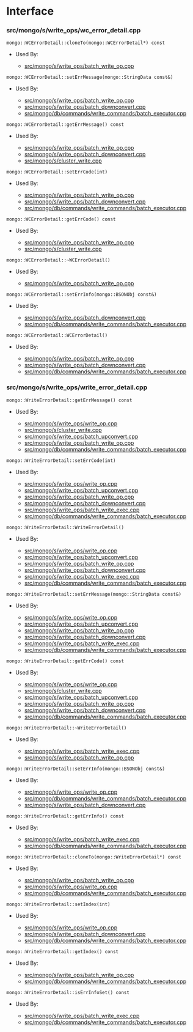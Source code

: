 
# Interface

### src/mongo/s/write\_ops/wc\_error\_detail.cpp

<div></div>

    mongo::WCErrorDetail::cloneTo(mongo::WCErrorDetail*) const

- Used By:

    - [src/mongo/s/write\_ops/batch\_write\_op.cpp](../../../wire\_protocol\_write\_commands)

<div></div>

    mongo::WCErrorDetail::setErrMessage(mongo::StringData const&)

- Used By:

    - [src/mongo/s/write\_ops/batch\_write\_op.cpp](../../../wire\_protocol\_write\_commands)
    - [src/mongo/s/write\_ops/batch\_downconvert.cpp](../../../wire\_protocol\_write\_commands)
    - [src/mongo/db/commands/write\_commands/batch\_executor.cpp](../../../wire\_protocol\_write\_commands)

<div></div>

    mongo::WCErrorDetail::getErrMessage() const

- Used By:

    - [src/mongo/s/write\_ops/batch\_write\_op.cpp](../../../wire\_protocol\_write\_commands)
    - [src/mongo/s/write\_ops/batch\_downconvert.cpp](../../../wire\_protocol\_write\_commands)
    - [src/mongo/s/cluster\_write.cpp](../../../sharding)

<div></div>

    mongo::WCErrorDetail::setErrCode(int)

- Used By:

    - [src/mongo/s/write\_ops/batch\_write\_op.cpp](../../../wire\_protocol\_write\_commands)
    - [src/mongo/s/write\_ops/batch\_downconvert.cpp](../../../wire\_protocol\_write\_commands)
    - [src/mongo/db/commands/write\_commands/batch\_executor.cpp](../../../wire\_protocol\_write\_commands)

<div></div>

    mongo::WCErrorDetail::getErrCode() const

- Used By:

    - [src/mongo/s/write\_ops/batch\_write\_op.cpp](../../../wire\_protocol\_write\_commands)
    - [src/mongo/s/cluster\_write.cpp](../../../sharding)

<div></div>

    mongo::WCErrorDetail::~WCErrorDetail()

- Used By:

    - [src/mongo/s/write\_ops/batch\_write\_op.cpp](../../../wire\_protocol\_write\_commands)

<div></div>

    mongo::WCErrorDetail::setErrInfo(mongo::BSONObj const&)

- Used By:

    - [src/mongo/s/write\_ops/batch\_downconvert.cpp](../../../wire\_protocol\_write\_commands)
    - [src/mongo/db/commands/write\_commands/batch\_executor.cpp](../../../wire\_protocol\_write\_commands)

<div></div>

    mongo::WCErrorDetail::WCErrorDetail()

- Used By:

    - [src/mongo/s/write\_ops/batch\_write\_op.cpp](../../../wire\_protocol\_write\_commands)
    - [src/mongo/s/write\_ops/batch\_downconvert.cpp](../../../wire\_protocol\_write\_commands)
    - [src/mongo/db/commands/write\_commands/batch\_executor.cpp](../../../wire\_protocol\_write\_commands)

### src/mongo/s/write\_ops/write\_error\_detail.cpp

<div></div>

    mongo::WriteErrorDetail::getErrMessage() const

- Used By:

    - [src/mongo/s/write\_ops/write\_op.cpp](../../../wire\_protocol\_write\_commands)
    - [src/mongo/s/cluster\_write.cpp](../../../sharding)
    - [src/mongo/s/write\_ops/batch\_upconvert.cpp](../../../wire\_protocol\_write\_commands)
    - [src/mongo/s/write\_ops/batch\_write\_op.cpp](../../../wire\_protocol\_write\_commands)
    - [src/mongo/db/commands/write\_commands/batch\_executor.cpp](../../../wire\_protocol\_write\_commands)

<div></div>

    mongo::WriteErrorDetail::setErrCode(int)

- Used By:

    - [src/mongo/s/write\_ops/write\_op.cpp](../../../wire\_protocol\_write\_commands)
    - [src/mongo/s/write\_ops/batch\_upconvert.cpp](../../../wire\_protocol\_write\_commands)
    - [src/mongo/s/write\_ops/batch\_write\_op.cpp](../../../wire\_protocol\_write\_commands)
    - [src/mongo/s/write\_ops/batch\_downconvert.cpp](../../../wire\_protocol\_write\_commands)
    - [src/mongo/s/write\_ops/batch\_write\_exec.cpp](../../../wire\_protocol\_write\_commands)
    - [src/mongo/db/commands/write\_commands/batch\_executor.cpp](../../../wire\_protocol\_write\_commands)

<div></div>

    mongo::WriteErrorDetail::WriteErrorDetail()

- Used By:

    - [src/mongo/s/write\_ops/write\_op.cpp](../../../wire\_protocol\_write\_commands)
    - [src/mongo/s/write\_ops/batch\_upconvert.cpp](../../../wire\_protocol\_write\_commands)
    - [src/mongo/s/write\_ops/batch\_write\_op.cpp](../../../wire\_protocol\_write\_commands)
    - [src/mongo/s/write\_ops/batch\_downconvert.cpp](../../../wire\_protocol\_write\_commands)
    - [src/mongo/s/write\_ops/batch\_write\_exec.cpp](../../../wire\_protocol\_write\_commands)
    - [src/mongo/db/commands/write\_commands/batch\_executor.cpp](../../../wire\_protocol\_write\_commands)

<div></div>

    mongo::WriteErrorDetail::setErrMessage(mongo::StringData const&)

- Used By:

    - [src/mongo/s/write\_ops/write\_op.cpp](../../../wire\_protocol\_write\_commands)
    - [src/mongo/s/write\_ops/batch\_upconvert.cpp](../../../wire\_protocol\_write\_commands)
    - [src/mongo/s/write\_ops/batch\_write\_op.cpp](../../../wire\_protocol\_write\_commands)
    - [src/mongo/s/write\_ops/batch\_downconvert.cpp](../../../wire\_protocol\_write\_commands)
    - [src/mongo/s/write\_ops/batch\_write\_exec.cpp](../../../wire\_protocol\_write\_commands)
    - [src/mongo/db/commands/write\_commands/batch\_executor.cpp](../../../wire\_protocol\_write\_commands)

<div></div>

    mongo::WriteErrorDetail::getErrCode() const

- Used By:

    - [src/mongo/s/write\_ops/write\_op.cpp](../../../wire\_protocol\_write\_commands)
    - [src/mongo/s/cluster\_write.cpp](../../../sharding)
    - [src/mongo/s/write\_ops/batch\_upconvert.cpp](../../../wire\_protocol\_write\_commands)
    - [src/mongo/s/write\_ops/batch\_write\_op.cpp](../../../wire\_protocol\_write\_commands)
    - [src/mongo/s/write\_ops/batch\_downconvert.cpp](../../../wire\_protocol\_write\_commands)
    - [src/mongo/db/commands/write\_commands/batch\_executor.cpp](../../../wire\_protocol\_write\_commands)

<div></div>

    mongo::WriteErrorDetail::~WriteErrorDetail()

- Used By:

    - [src/mongo/s/write\_ops/batch\_write\_exec.cpp](../../../wire\_protocol\_write\_commands)
    - [src/mongo/s/write\_ops/batch\_write\_op.cpp](../../../wire\_protocol\_write\_commands)

<div></div>

    mongo::WriteErrorDetail::setErrInfo(mongo::BSONObj const&)

- Used By:

    - [src/mongo/s/write\_ops/write\_op.cpp](../../../wire\_protocol\_write\_commands)
    - [src/mongo/db/commands/write\_commands/batch\_executor.cpp](../../../wire\_protocol\_write\_commands)
    - [src/mongo/s/write\_ops/batch\_downconvert.cpp](../../../wire\_protocol\_write\_commands)

<div></div>

    mongo::WriteErrorDetail::getErrInfo() const

- Used By:

    - [src/mongo/s/write\_ops/batch\_write\_exec.cpp](../../../wire\_protocol\_write\_commands)
    - [src/mongo/db/commands/write\_commands/batch\_executor.cpp](../../../wire\_protocol\_write\_commands)

<div></div>

    mongo::WriteErrorDetail::cloneTo(mongo::WriteErrorDetail*) const

- Used By:

    - [src/mongo/s/write\_ops/batch\_write\_op.cpp](../../../wire\_protocol\_write\_commands)
    - [src/mongo/s/write\_ops/write\_op.cpp](../../../wire\_protocol\_write\_commands)
    - [src/mongo/db/commands/write\_commands/batch\_executor.cpp](../../../wire\_protocol\_write\_commands)

<div></div>

    mongo::WriteErrorDetail::setIndex(int)

- Used By:

    - [src/mongo/s/write\_ops/write\_op.cpp](../../../wire\_protocol\_write\_commands)
    - [src/mongo/s/write\_ops/batch\_downconvert.cpp](../../../wire\_protocol\_write\_commands)
    - [src/mongo/db/commands/write\_commands/batch\_executor.cpp](../../../wire\_protocol\_write\_commands)

<div></div>

    mongo::WriteErrorDetail::getIndex() const

- Used By:

    - [src/mongo/s/write\_ops/batch\_write\_op.cpp](../../../wire\_protocol\_write\_commands)
    - [src/mongo/db/commands/write\_commands/batch\_executor.cpp](../../../wire\_protocol\_write\_commands)

<div></div>

    mongo::WriteErrorDetail::isErrInfoSet() const

- Used By:

    - [src/mongo/s/write\_ops/batch\_write\_exec.cpp](../../../wire\_protocol\_write\_commands)
    - [src/mongo/db/commands/write\_commands/batch\_executor.cpp](../../../wire\_protocol\_write\_commands)

